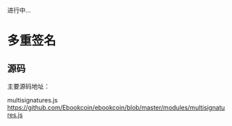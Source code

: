 进行中...

# 多重签名


## 源码

主要源码地址：

multisignatures.js https://github.com/Ebookcoin/ebookcoin/blob/master/modules/multisignatures.js

